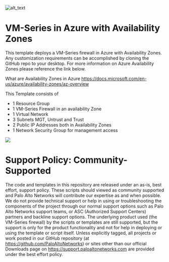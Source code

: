 ![alt_text](https://github.com/PaloAltoNetworks/Azure-Transit-VNet/blob/master/Azure-Transit-VNET-1.1/documentation/images/pan-logo-badge-green-dark-kick-up.png "logo")


# VM-Series in Azure with Availability Zones


This template deploys a VM-Series firewall in Azure with Availability Zones. Any customization requirements can be accomplished by cloning the GitHub repo to your desktop. For more information on Azure Availability Zones please reference the link below. 

What are Availability Zones in Azure
https://docs.microsoft.com/en-us/azure/availability-zones/az-overview


This Template consists of
-   1 Resource Group
-	1 VM-Series Firewall in an availability Zone
-	1 Virtual Network
-	3 Subnets MGT, Untrust and Trust
-	2 Public IP Addresses both in Availability Zones
-	1 Network Security Group for management access


[<img src="http://azuredeploy.net/deploybutton.png"/>](https://portal.azure.com/#create/Microsoft.Template/uri/https%3A%2F%2Fraw.githubusercontent.com%2FPaloAltoNetworks%2Fazure-availability-zone%2Fmaster%2FazureDeploy.json?token=AZoiWUdo2qPkcTjMXpY8_KOkrP2aBqp_ks5ahJwcwA%3D%3D)



# Support Policy: Community-Supported
The code and templates in this repository are released under an as-is, best effort, support policy. These scripts should viewed as community supported and Palo Alto Networks will contribute our expertise as and when possible. We do not provide technical support or help in using or troubleshooting the components of the project through our normal support options such as Palo Alto Networks support teams, or ASC (Authorized Support Centers) partners and backline support options. The underlying product used (the VM-Series firewall) by the scripts or templates are still supported, but the support is only for the product functionality and not for help in deploying or using the template or script itself. Unless explicitly tagged, all projects or work posted in our GitHub repository (at https://github.com/PaloAltoNetworks) or sites other than our official Downloads page on https://support.paloaltonetworks.com are provided under the best effort policy.

